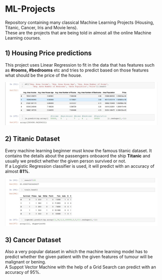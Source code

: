 # ML-Projects
Repository containing many classical Machine Learning Projects (Housing, Titanic, Cancer, Iris and Movie lens).                          
These are the projects that are being told in almost all the online Machine Learning courses.

## 1) Housing Price predictions
This project uses Linear Regression to fit in the data that has features such as **#rooms, #bedrooms** etc and tries to predict based on those features what should be the price of the house.                                          

![](/Screenshot_1.jpg)


## 2) Titanic Dataset
Every machine learning beginner must know the famous titanic dataset. It contains the details about the passengers onboaord the ship **Titanic** and usually we predict whether the given person survived or not.                                          
If a Logistic Regression classifier is used, it will predict with an accuracy of almost **81%**.           

![](/Screenshot_2.jpg)                                                           

## 3) Cancer Dataset
Also a very popular dataset in which the machine learning model has to predict whether the given patient with the given features of tumour will  be malignant or bening.                                                                  
A Suppot Vector Machine with the help of a Grid Search can predict with an accuracy of 95%.                   


